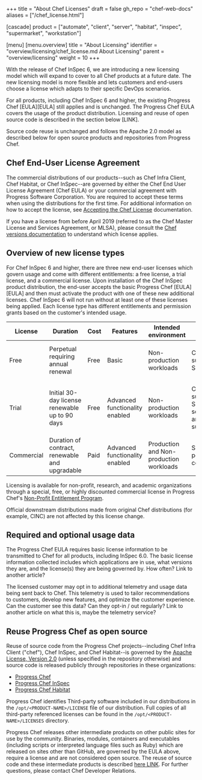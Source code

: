 +++
title = "About Chef Licenses"
draft = false
gh_repo = "chef-web-docs"
aliases = ["/chef_license.html"]

[cascade]
  product = ["automate", "client", "server", "habitat", "inspec", "supermarket", "workstation"]

[menu]
  [menu.overview]
    title = "About Licensing"
    identifier = "overview/licensing/chef_license.md About Licensing"
    parent = "overview/licensing"
    weight = 10
+++

With the release of Chef InSpec 6, we are introducing a new licensing model which will expand to cover to all Chef products at a future date. The new licensing model is more flexible and lets customers and end-users choose a license which adapts to their specific DevOps scenarios.

For all products, including Chef InSpec 6 and higher, the existing Progress Chef [EULA][EULA] still applies and is unchanged. The Progress Chef EULA covers the usage of the product distribution. Licensing and reuse of open source code is described in the section below [LINK].

Source code reuse is unchanged and follows the Apache 2.0 model as described below for open source products and repositories from Progress Chef.

## Chef End-User License Agreement

The commercial distributions of our products--such as Chef Infra Client, Chef Habitat, or Chef InSpec--are governed by either the Chef End User License Agreement (Chef EULA) or your commercial agreement with Progress Software Corporation. You are required to accept these terms when using the distributions for the first time. For additional information on how to accept the license, see [Accepting the Chef License](/license/accept/) documentation.

If you have a license from before April 2019 (referred to as the Chef Master License and Services Agreement, or MLSA), please consult the [Chef versions documentation](https://docs.chef.io/versions/) to understand which license applies.

## Overview of new license types

For Chef InSpec 6 and higher, there are three new end-user licenses which govern usage and come with different entitlements: a free license, a trial license, and a commercial license. Upon installation of the Chef InSpec product distribution, the end-user accepts the basic Progress Chef [EULA][EULA] and then must activate the product with one of these new additional licenses. Chef InSpec 6 will not run without at least one of these licenses being applied. Each license type has different entitlements and permission grants based on the customer's intended usage.

| License | Duration | Cost | Features | Intended environment | Support Model | Restrictions | Typical Persona | Intended uses |
| ----------- | ----------- | ----------- | ----------- |  ----------- |  ----------- | ----------- | ----------- | --------- |
| Free | Perpetual requiring annual renewal | Free | Basic | Non-production workloads | Community support in Slack | Some features and scale may be restricted | Issued to individual (seat license) | Personal and non-commercial use |
| Trial | Initial 30-day license renewable up to 90 days | Free | Advanced functionality enabled | Non-production workloads | Community support in Slack and solution architect support | Some features and scale may be restricted | Individual within an organization | Evaluate products in a non-production environment organization or company |
| Commercial | Duration of contract, renewable and upgradable | Paid | Advanced functionality enabled | Production and Non-production workloads | Support per contract | Full product(s) and content per contract | Professional DevOps Engineer within an organization | Enterprise workloads |

Licensing is available for non-profit, research, and academic organizations through a special, free, or highly discounted commercial license in Progress Chef's [Non-Profit Entitlement Program](https://www.chef.io/nonprofit-entitlement-program).

Official downstream distributions made from original Chef distributions (for example, CINC) are not affected by this license change.

## Required and optional usage data

The Progress Chef EULA requires basic license information to be transmitted to Chef for all products, including InSpec 6.0. The basic license information collected includes which applications are in use, what versions they are, and the license(s) they are being governed by. How often? Link to another article?

The licensed customer may opt in to additional telemetry and usage data being sent back to Chef. This telemetry is used to tailor recommendations to customers, develop new features, and optimize the customer experience. Can the customer see this data? Can they opt-in / out regularly? Link to another article on what this is, maybe the telemetry service?

## Reuse Progress Chef as open source

Reuse of source code from the Progress Chef projects--including Chef Infra Client ("chef"), Chef InSpec, and Chef Habitat--is governed by the [Apache License, Version 2.0](https://www.apache.org/licenses/LICENSE-2.0.txt) (unless specified in the repository otherwise) and source code is released publicly through repositories in these organizations:

- [Progress Chef](https://github.com/chef)
- [Progress Chef InSpec](https://github.com/inspec)
- [Progress Chef Habitat](https://github.com/habitat-sh)

Progress Chef identifies Third-party software included in our distributions in the `/opt/<PRODUCT-NAME>/LICENSE` file of our distribution. Full copies of all third-party referenced licenses can be found in the `/opt/<PRODUCT-NAME>/LICENSES` directory.

Progress Chef releases other intermediate products on other public sites for use by the community. Binaries, modules, containers and executables (including scripts or interpreted language files such as Ruby) which are released on sites other than GitHub, are governed by the EULA above, require a license and are not considered open source. The reuse of source code and these intermediate products is described [here LINK](). For further questions, please contact Chef Developer Relations.
